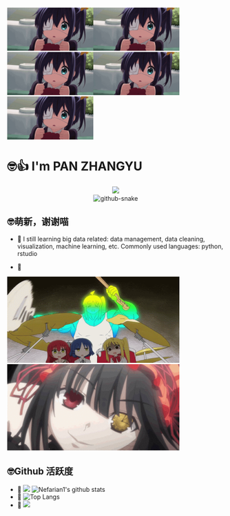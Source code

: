 <img align="top-right" alt="liuhua" src="./images/liuhua.gif" width="200" height="100"/><img align="top-right" alt="liuhua" src="./images/liuhua.gif" width="200" height="100"/><img align="top-right" alt="liuhua" src="./images/liuhua.gif" width="200" height="100"/><img align="top-right" alt="liuhua" src="./images/liuhua.gif" width="200" height="100"/><img align="top-right" alt="liuhua" src="./images/liuhua.gif" width="200" height="100"/>


# 🤓👍 I'm PAN ZHANGYU

<div align="center">

  <!-- dynamic typing effect 动态打字效果 -->
  <div>
    <a href="https://blog.sunguoqi.com/">
      <img src="https://readme-typing-svg.demolab.com?font=Fira+Code&pause=1000&width=435&lines=console.log(%22Hello%2C%20World%22);Welcome to PAN's homepage!&center=true&size=27" />
    </a>
  </div>
  
<!-- Snake Code Contribution Map 贪吃蛇代码贡献图 -->
  <picture>
    <source media="(prefers-color-scheme: dark)" srcset="https://cdn.jsdelivr.net/gh/Nefarian1/Nefarian1/snake_animate/github-contribution-grid-snake-dark.svg" />
    <source media="(prefers-color-scheme: light)" srcset="https://cdn.jsdelivr.net/gh/Nefarian1/Nefarian1/snake_animate/github-contribution-grid-snake.svg" />
    <img alt="github-snake" src="https://cdn.jsdelivr.net/gh/Nefarian1/Nefarian1/snake_animate/github-contribution-grid-snake-dark.svg" />
  </picture>

</div>




## 🤓萌新，谢谢喵
- 🌱
I still learning big data related: data management, data cleaning, visualization, machine learning, etc. 
Commonly used languages: python, rstudio


- 🌱
<img  alt="hongxia" src="./images/hongxia.gif" width="400" height="200"/>
<img  alt="kuangsan" src="./images/kuangsan1.gif" width="400" height="200"/>



## 🤓Github 活跃度
- 🌱
[![](https://activity-graph.herokuapp.com/graph?username=Nefarian1&theme=dracula)](https://github.com/ashutosh00710/github-readme-activity-graph)
![Nefarian1's github stats](https://github-readme-stats.vercel.app/api?username=Nefarian1&show_icons=true&theme=vue)
- 🌱
![Top Langs](https://github-readme-stats.vercel.app/api/top-langs/?username=Nefarian1&langs_count=6)
- 🌱
![](https://github-readme-stats.vercel.app/api/top-langs/?username=Nefarian1&layout=compact&langs_count=6)


<!--
**Nefarian1/Nefarian1** is a ✨ _special_ ✨ repository because its `README.md` (this file) appears on your GitHub profile.

Here are some ideas to get you started:

- 🌱 I’m currently learning .
-->
